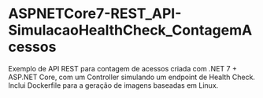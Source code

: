 # ASPNETCore7-REST_API-SimulacaoHealthCheck_ContagemAcessos
Exemplo de API REST para contagem de acessos criada com .NET 7 + ASP.NET Core, com um Controller simulando um endpoint de Health Check. Inclui Dockerfile para a geração de imagens baseadas em Linux.
